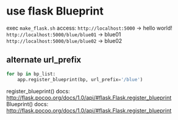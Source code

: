 # use flask Blueprint

exec `make_flask.sh`
access: 
`http://localhost:5000` -> hello world!
`http://localhost:5000/blue/blue01` -> blue01
`http://localhost:5000/blue/blue02` -> blue02

## alternate url_prefix

```python
for bp in bp_list:
    app.register_blueprint(bp, url_prefix='/blue')
```

register_blueprint() docs: http://flask.pocoo.org/docs/1.0/api/#flask.Flask.register_blueprint
Blueprint() docs: http://flask.pocoo.org/docs/1.0/api/#flask.Flask.register_blueprint
